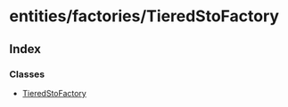 # entities/factories/TieredStoFactory

## Index

### Classes

* [TieredStoFactory](../classes/_entities_factories_tieredstofactory_.tieredstofactory.md)

